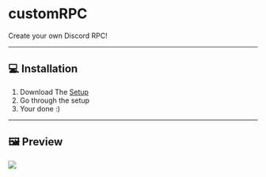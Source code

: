 # customRPC
Create your own Discord RPC!

---
## 💻 Installation

1. Download The [Setup](https://github.com/gokiimax/customRPC/releases/download/v1.0/CustomRPC-Setup.exe)
2. Go through the setup
3. Your done :)

---
## 🖼️ Preview
![]([/images/preview.png](https://cdn.discordapp.com/attachments/965674056080826368/990595558433505331/unknown.png))
